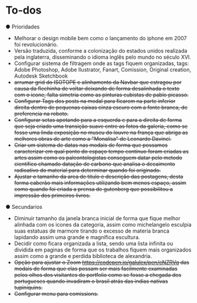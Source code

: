 # To-dos

● Prioridades

- Melhorar o design mobile bem como o lançamento do iphone em 2007 foi revolucionário.
- Versão traduzida, conforme a colonização do estados unidos realizada pela inglaterra, disseminando o idioma inglês pelo mundo no século XVI.
- Configurar sistema de filtragem onde as tags fiquem organizadas, tags: Adobe Photoshop, Adobe Ilustrator, Fanart, Comission, Original creation, Autodesk Sketchbook
- ~~arrumar grid do ISOTOPE e alinhamento da Navbar que estragou por causa da flechinha de voltar deixando de forma desalinhada o texto com o icone, falta simetria como as pinturas cubistas de pablo picasso.~~
- ~~Configurar Tags dos posts na modal para ficarem na parte inferior direita dentro de pequenas caixas cinza escuro com a fonte branca, de preferencia na roboto.~~
- ~~Configurar setas apotando para a esquerda e para a direita de forma que seja criado uma transição suave entre as fotos da galeria, como se fosse uma linda exposição no museu do louvre na frança que abriga as melhores obras de arte como a "Monalisa" de Leonardo Davinci.~~
- ~~Criar um sistema de datas nas modais de forma que possamos caracterizar em qual ponto do espaço tempo continuo foram criadas as artes assim como os paleontologistas conseguem datar pelo metodo cientifico chamado datação de carbono que analisa o decaimento radioativo do material para determinar quando foi originado.~~
- ~~Ajustar o tamanho da area de titulo e descrição das postagens, desta forma caberão mais informações utilizando bem menos espaço, assim como quando foi criada a prensa de gutenberg que possibilitou a impressão dos primeiros livros.~~

● Secundarios

- Diminuir tamanho da janela branca inicial de forma que fique melhor alinhada com os icones da categoria, assim como michelangelo esculpia suas estatuas de marmore tirando o excesso de materia branca lapidando assim uma grande e magnifica escultura.
- Decidir como ficara organizada a lista, sendo uma lista infinita ou dividida em paginas de forma que os trabalhos fiquem mais organizados assim como a grande e perdida biblioteca de alexandria.
- ~~Opção para ajustar o Zoom https://codepen.io/galulex/pen/eNZRVq das modais de forma que elas possam ser mais facilmente examinadas pelos olhos dos visitantes do portfolio como se fosse a chegada dos portugueses quando invadiram o brasil atrás das indias nativas tupiniquins.~~
- ~~Configurar menu para comissions.~~
